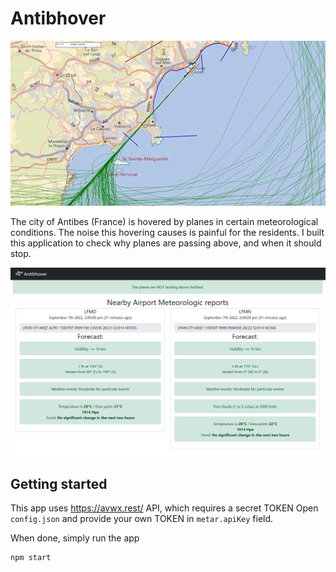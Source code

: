 # Antibhover

![](ils.jpg)

The city of Antibes (France) is hovered by planes in certain meteorological conditions. The noise this hovering causes is painful for the residents. I built this application to check why planes are passing above, and when it should stop.

![](app.png)

## Getting started

This app uses https://avwx.rest/ API, which requires a secret TOKEN
Open ```config.json``` and provide your own TOKEN in ```metar.apiKey``` field.

When done, simply run the app

    npm start